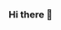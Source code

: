 ### Hi there 👋

<!--
**JoanneGalway/JoanneGalway** is a ✨ _special_ ✨ repository because its `README.md` (this file) appears on your GitHub profile.

Here are some ideas to get you started:

- 🔭 I’m currently working as Cyber Security Education @HPE
- 🌱 I’m currently gaining a Masters in eLearning Design & Development @CIT
- 💬 Ask me about Awareness & Training, Cyber Security, Women in Security
- ✨Current board member of Cyber Ireland https://www.cyberireland.ie/board-members/ and  Cyber Women Ireland https://www.cyberireland.ie/cyber-women-in-ireland/
- 📫 How to reach me: here! or twitter @JoanneO_Connor
- 😄 Pronouns: she/her
- ⚡ Fun fact: I was nominated as one of the Top 50 Women in Security in Europe by SC Magazine in 2019!
--⚡In the lst year I have worked in developing the new cyber ireland website, including designing the course finder for people looking to find a course to get into cyber     security in Ireland https://www.cyberireland.ie/course-finder/
- ⚡I frequently speak on various webinars, podacsts and print interviews
  - Webinars:
     -Human Element: https://www.cyberireland.ie/podcast-cyber-security-and-the-workforce-of-the-future-the-human-element/
     -Women in Tech/Cyber: https://twitter.com/VOICES_Action/status/1281625673703075840
     -Volunteer for Virtual Internships: https://twitter.com/JoanneO_Connor/status/1291279348679483393
  - Podcasts:
     -Security in the West of Ireland, Returnhsips & the Talent pipeline - https://soundcloud.com/itag-podcast/scott-dolin-joanne-oconnor-hpe-cybersecurity-part-1
     -Women in Security Podcast, Cyber Ireland Schools Academy & why galway is great! https://podcasts.apple.com/ie/podcast/s2e2-joanne-oconnor-on-cyber-ireland-cyber-women-ireland/id1468319978?i=1000463847857
  - Articles:
    -Silicon Republic: Global Shortage of Cyber Security People: https://www.siliconrepublic.com/enterprise/joanne-oconnor-hpe-cybersecurity-galway
    -Irish Cyber Security Coast: https://www.siliconrepublic.com/enterprise/cybersecurity-ireland-galway-shannon-companies
    -West Coast Coolest Influencers: https://www.siliconrepublic.com/companies/galway-science-technology-influencers-west-ireland
    -Gamification in Cyber Security - https://www.darkreading.com/edge/theedge/gamification-is-adding-a-spoonful-of-sugar-to-security-training/b/d-id/1336472
D&I:
- have a passion for D&I initiatives!
  - Expectant Mother Parking: https://twitter.com/JoanneO_Connor/status/1222890142899363841
